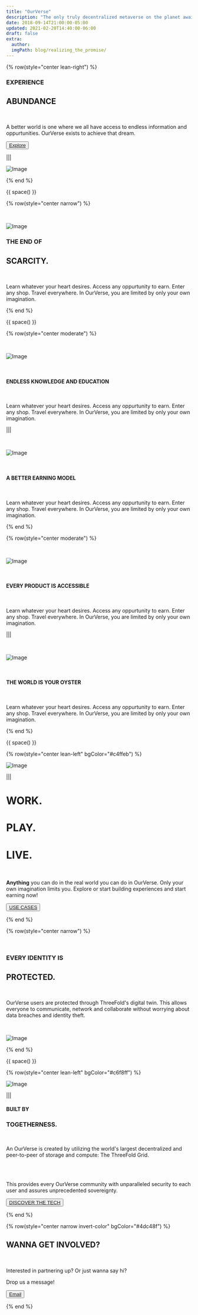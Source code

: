 ```yaml
---
title: "OurVerse"
description: "The only truly decentralized metaverse on the planet awaits you."
date: 2018-09-14T21:00:00-05:00
updated: 2021-02-20T14:40:00-06:00
draft: false
extra:
  author:
  imgPath: blog/realizing_the_promise/
---
```


<!-- section 1 (header) -->

{% row(style="center lean-right") %}

### EXPERIENCE

## ABUNDANCE

<br>

A better world is one where we all have access to endless information and oppurtunities. OurVerse exists to achieve that dream.

<button>[Explore]("")</button>

|||

![Image](/images/OWAsset-15.png#large)

{% end %}

{{ space() }}

{% row(style="center narrow") %}

<br>

![Image](/images/OWAsset-16.png)

### THE END OF

## SCARCITY.

<br>

Learn whatever your heart desires. Access any oppurtunity to earn. Enter any shop. Travel everywhere. In OurVerse, you are limited by only your own imagination.

{% end %}

{{ space() }}

{% row(style="center moderate") %}

<br>

![Image](/images/OWAsset-17.png)

<br>

#### ENDLESS KNOWLEDGE AND EDUCATION

<br>

Learn whatever your heart desires. Access any oppurtunity to earn. Enter any shop. Travel everywhere. In OurVerse, you are limited by only your own imagination.

|||

<br>

![Image](/images/OWAsset-18.png)

<br>

#### A BETTER EARNING MODEL

<br>

Learn whatever your heart desires. Access any oppurtunity to earn. Enter any shop. Travel everywhere. In OurVerse, you are limited by only your own imagination.

{% end %}

{% row(style="center moderate") %}

<br>

![Image](/images/OWAsset-19.png)

<br>

#### EVERY PRODUCT IS ACCESSIBLE

<br>

Learn whatever your heart desires. Access any oppurtunity to earn. Enter any shop. Travel everywhere. In OurVerse, you are limited by only your own imagination.

|||

<br>

![Image](/images/OWAsset-20.png)

<br>

#### THE WORLD IS YOUR OYSTER

<br>

Learn whatever your heart desires. Access any oppurtunity to earn. Enter any shop. Travel everywhere. In OurVerse, you are limited by only your own imagination.

{% end %}

{{ space() }}

{% row(style="center lean-left" bgColor="#c4ffeb") %}

![Image](/images/OWAsset-21.png)

|||

# WORK.

# PLAY.

# **LIVE.**

<br/>

**Anything** you can do in the real world you can do in OurVerse. Only your own imagination limits you. Explore or start building experiences and start earning now!

<button>[USE CASES](/use-cases)</button>

{% end %}

{% row(style="center narrow") %}

<br>

### EVERY IDENTITY IS

## PROTECTED.

<br>

OurVerse users are protected through ThreeFold's digital twin. This allows everyone to communicate, network and collaborate without worrying about data breaches and identity theft.

<br>

![Image](/images/OWAsset-22.png)

{% end %}

{{ space() }}

{% row(style="center lean-left" bgColor="#c6f8ff") %}

![Image](/images/OWAsset-23.png)

|||

#### BUILT BY

### TOGETHERNESS.

<br>

An OurVerse is created by utilizing the world's largest decentralized and peer-to-peer of storage and compute: The ThreeFold Grid.

<br>
<br>

This provides every OurVerse community with unparalleled security to each user and assures unprecedented sovereignty.

<button>[DISCOVER THE TECH]("")</button>

{% end %}

{% row(style="center narrow invert-color" bgColor="#4dc48f") %}

## WANNA GET **INVOLVED?**

<br/>

Interested in partnering up? Or just wanna say hi?

Drop us a message!

<button>[Email](mailto:info@ourverse.tf)</button>

{% end %}
